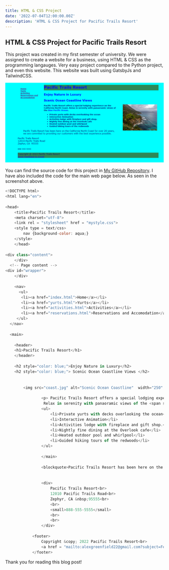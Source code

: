 ```yaml
---
title: HTML & CSS Project
date: '2022-07-04T12:00:00.00Z'
description: 'HTML & CSS Project for Pacific Trails Resort'
---
```


## HTML & CSS Project for Pacific Trails Resort

This project was created in my first semester of university. We were assigned to create a website for a business, using HTML & CSS as the programming langauges. Very easy project compared to the Python project, and even this website. This website was built using GatsbyJs and TailwindCSS. 

![PacificTrailsResort](./ptr.png)

You can find the source code for this project in [My GitHub Repository](https://github.com/AlexG2G/iit-repos/tree/main/iit/assignment_5). I have also included the code for the main web page below. As seen in the screenshot above.





```js
<!DOCTYPE html>
<html lang="en">
    
<head>
    <title>Pacific Trails Resort</title>
    <meta charset="utf-8">
    <link rel = "stylesheet" href = "mystyle.css">
    <style type = text/css>
        nav {background-color: aqua;}
    </style>
    </head>
    
<div class="content">
    </div>
  <!-- Page content -->
<div id="wrapper">
    </div>
    
    <nav>
      <ul>
       <li><a href="index.html">Home</a></li> 
       <li><a href="yurts.html">Yurts</a></li> 
       <li><a href="activities.html">Activities</a></li>
       <li><a href="reservations.html">Reservations and Accomodation</a></li>
     </ul>
  </nav>
        
  <main>
      
    <header>
    <h1>Pacific Trails Resort</h1>
    </header>
      
    <h2 style="color: blue;">Enjoy Nature in Luxury</h2>
    <h2 style="color: blue;"> Scenic Ocean Coastline Views </h2>
    
      
        <img src="coast.jpg" alt="Scenic Ocean Coastline"  width="250" height="190"/> 
      
                <p> Pacific Trails Resort offers a special lodging experience on the California North Coast. 
                 Relax in serenity with panaoramic views of the <span style="color:blue">blue Pacific Ocean</span>.</p>
                <ul>
                    <li>Private yurts with decks overlooking the ocean</li>
                    <li>Interactive Animation</li>
                    <li>Activities lodge with fireplace and gift shop.</li>
                    <li>Nightly fine dining at the Overlook cafe</li>
                    <li>Heated outdoor pool and whirlpool</li>
                    <li>Guided hiking tours of the redwoods</li>
                </ul>
      
                </main>
      
                <blockquote>Pacific Trails Resort has been here on the California North Coast for over 20 years, we are commited to providing our customers with the best experience possible.</blockquote>
                
      
                <div>
                    Pacific Trails Resort<br>
                    12010 Pacific Trails Road<br>
                    Zephyr, CA &nbsp;95555<br>
                    <br> 
                    <small>888-555-5555</small>
                    <br>
                    <br>
                </div>
        
            <footer>
                Copyright &copy; 2022 Pacific Trails Resort<br>
                <a href = "mailto:alexgreenfield22@gmail.com?subject=Feedback&body=Message">Send Feedback to Email</a>
            </footer>
```

Thank you for reading this blog post!
